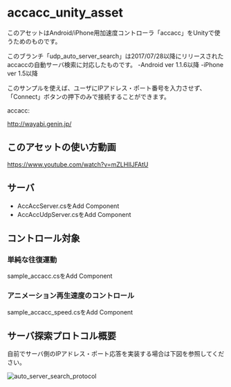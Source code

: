 # accacc_unity_asset
このアセットはAndroid/iPhone用加速度コントローラ「accacc」をUnityで使うためのものです。

このブランチ「udp_auto_server_search」は2017/07/28以降にリリースされたaccaccの自動サーバ検索に対応したものです。
-Android ver 1.1.6以降
-iPhone ver 1.5以降

このサンプルを使えば、ユーザにIPアドレス・ポート番号を入力させず、「Connect」ボタンの押下のみで接続することができます。

accacc:

http://wayabi.genin.jp/

## このアセットの使い方動画
https://www.youtube.com/watch?v=mZLHIlJFAtU

## サーバ
- AccAccServer.csをAdd Component
- AccAccUdpServer.csをAdd Component

## コントロール対象
### 単純な往復運動
sample_accacc.csをAdd Component

### アニメーション再生速度のコントロール
sample_accacc_speed.csをAdd Component

## サーバ探索プロトコル概要

自前でサーバ側のIPアドレス・ポート応答を実装する場合は下図を参照してください。

![auto_server_search_protocol](https://user-images.githubusercontent.com/23157107/28742458-9c5d0a74-746b-11e7-866a-b6da3de629ee.png)
